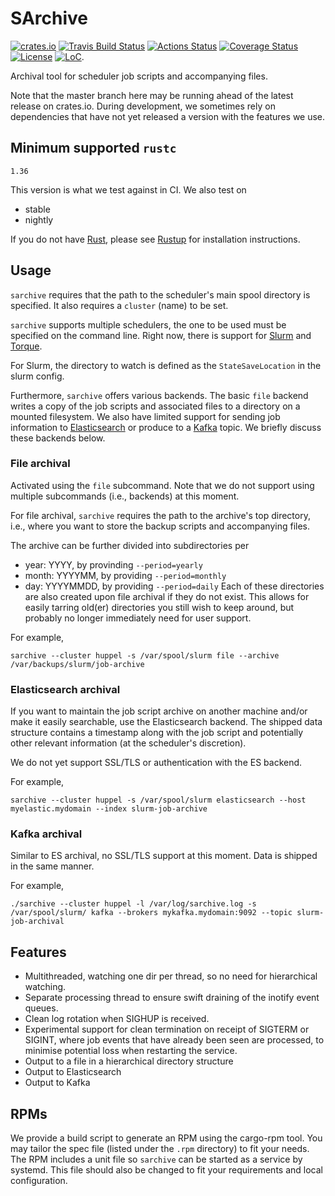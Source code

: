 SArchive
========

[![crates.io](https://img.shields.io/crates/v/sarchive.svg)](https://crates.io/crates/sarchive)
[![Travis Build Status](https://travis-ci.org/itkovian/sarchive.svg?branch=master)](https://travis-ci.org/itkovian/sarchive)
[![Actions Status](https://github.com/itkovian/sarchive/workflows/sarchive%20tests/badge.svg)](https://github.com/itkovian/sarchive/actions)
[![Coverage Status](https://coveralls.io/repos/github/itkovian/sarchive/badge.svg)](https://coveralls.io/github/itkovian/sarchive)
[![License](https://img.shields.io/github/license/itkovian/sarchive)](https://opensource.org/licenses/MIT)
[![LoC](https://tokei.rs/b1/github/itkovian/sarchive?category=lines)](https://github.com/XAMPPRocky/tokei).


Archival tool for scheduler job scripts and accompanying files.

Note that the master branch here may be running ahead of the latest release
on crates.io. During development, we sometimes rely on dependencies
that have not yet released a version with the features we use.

## Minimum supported `rustc`

`1.36`

This version is what we test against in CI. We also test on
  - stable
  - nightly

If you do not have [Rust](https://rustlang.org), please see
[Rustup](https://rustup.rs) for installation instructions.

## Usage

`sarchive` requires that the path to the scheduler's main spool directory is
specified. It also requires a `cluster` (name) to be set.

`sarchive` supports multiple schedulers, the one to be used must be specified
on the command line. Right now, there is support for [Slurm](https://slurm.schedmd.com)
and [Torque](https://adaptivecomputing.com).

For Slurm, the directory to watch is defined as the `StateSaveLocation` in the slurm config.

Furthermore, `sarchive` offers various backends. The basic `file` backend
writes a copy of the job scripts and associated files to a directory on a 
mounted filesystem. We also have limited support for sending job information 
to [Elasticsearch](https://elastic.co) or produce to a
[Kafka](https://kafka.apache.org) topic. We briefly discuss these backends
below.

### File archival

Activated using the `file` subcommand. Note that we do not support using
multiple subcommands (i.e., backends) at this moment.

For file archival, `sarchive` requires the path to the archive's top
directory, i.e., where you want to store the backup scripts and accompanying
files.

The archive can be further divided into subdirectories per
  - year: YYYY, by provinding `--period=yearly`
  - month: YYYYMM, by providing `--period=monthly`
  - day: YYYYMMDD, by providing `--period=daily`
Each of these directories are also created upon file archival if they do 
not exist. This allows for easily tarring old(er) directories you still 
wish to keep around, but probably no longer immediately need for user support. 

For example, 

`sarchive --cluster huppel -s /var/spool/slurm file --archive /var/backups/slurm/job-archive`

### Elasticsearch archival

If you want to maintain the job script archive on another machine and/or make it easily searchable,
use the Elasticsearch backend. The shipped data structure contains a timestamp along with the job script
and potentially other relevant information (at the scheduler's discretion).

We do not yet support SSL/TLS or authentication with the ES backend.

For example, 

`sarchive --cluster huppel -s /var/spool/slurm elasticsearch --host myelastic.mydomain --index slurm-job-archive`

### Kafka archival

Similar to ES archival, no SSL/TLS support at this moment. Data is shipped in the same manner.

For example, 

`./sarchive --cluster huppel -l /var/log/sarchive.log -s /var/spool/slurm/ kafka --brokers mykafka.mydomain:9092 --topic slurm-job-archival`

## Features

- Multithreaded, watching one dir per thread, so no need for hierarchical watching.
- Separate processing thread to ensure swift draining of the inotify event queues.
- Clean log rotation when SIGHUP is received.
- Experimental support for clean termination on receipt of SIGTERM or SIGINT, where
  job events that have already been seen are processed, to minimise potential loss
  when restarting the service.
- Output to a file in  a hierarchical directory structure
- Output to Elasticsearch
- Output to Kafka

## RPMs

We provide a build script to generate an RPM using the cargo-rpm tool. You may tailor the spec
file (listed under the `.rpm` directory) to fit your needs. The RPM includes a unit file so
`sarchive` can be started as a service by systemd. This file should also be changed to fit your
requirements and local configuration.

